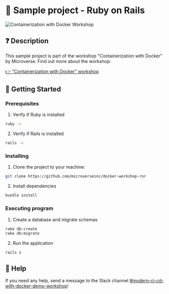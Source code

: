 # 🧱 Sample project - Ruby on Rails

![Containerization with Docker Workshop](https://lh3.googleusercontent.com/drive-viewer/AFGJ81pCHvhHEKc9l8OoAelaM3IK4KPyuPJCGKPithEQ-m0oT_OODkIzHyEPW8ZmCG-5pN03HpeUOY4ISFpwmSRhvrZxRioC3w=s1600)

## ❓ Description

This sample project is part of the workshop "Containerization with Docker" by Microverse. Find out more about the workshop:

[👉 "Containerization with Docker" workshop](https://github.com/microverseinc/docker-workshop)

## 🛫 Getting Started

### Prerequisites

1. Verify if Ruby is installed

```sh
ruby -v
```

2. Verify if Rails is installed

```sh
rails -v
```

### Installing

1. Clone the project to your machine:

```sh
git clone https://github.com/microverseinc/docker-workshop-ror
```

2. Install dependencies

```sh
bundle install
```

### Executing program

1. Create a database and migrate schemas

```sh
rake db:create
rake db:migrate
```

2. Run the application

```sh
rails s
```

## 🛫 Help

If you need any help, send a message to the Slack channel [#modern-ci-cd-with-docker-demo-workshop](https://microverseupskill.slack.com/archives/C059WD1U06T)!
